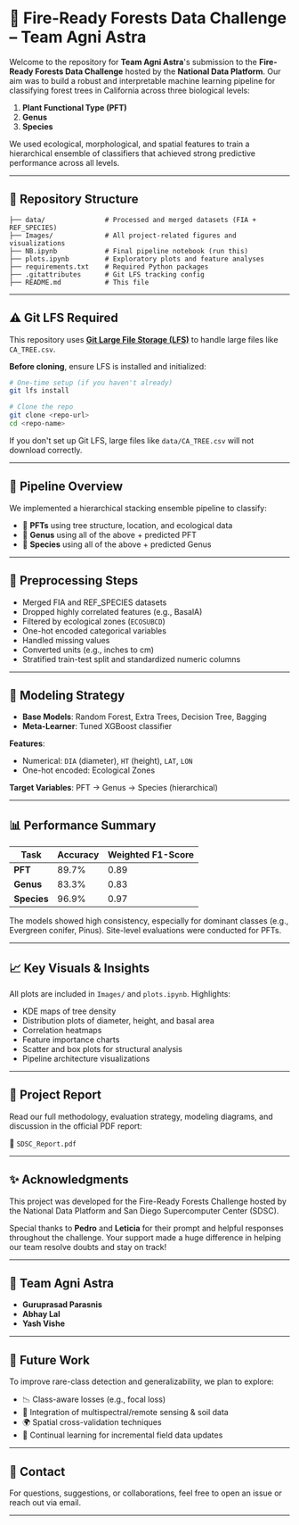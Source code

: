 # 🌲 Fire-Ready Forests Data Challenge – Team Agni Astra

Welcome to the repository for **Team Agni Astra**'s submission to the **Fire-Ready Forests Data Challenge** hosted by the **National Data Platform**. Our aim was to build a robust and interpretable machine learning pipeline for classifying forest trees in California across three biological levels:

1. **Plant Functional Type (PFT)**
2. **Genus**
3. **Species**

We used ecological, morphological, and spatial features to train a hierarchical ensemble of classifiers that achieved strong predictive performance across all levels.

---

## 📁 Repository Structure
```
├── data/               # Processed and merged datasets (FIA + REF_SPECIES)
├── Images/             # All project-related figures and visualizations
├── NB.ipynb            # Final pipeline notebook (run this)
├── plots.ipynb         # Exploratory plots and feature analyses
├── requirements.txt    # Required Python packages
├── .gitattributes      # Git LFS tracking config
├── README.md           # This file
```

---

## ⚠️ Git LFS Required
This repository uses **[Git Large File Storage (LFS)](https://git-lfs.github.com/)** to handle large files like `CA_TREE.csv`.

**Before cloning**, ensure LFS is installed and initialized:

```bash
# One-time setup (if you haven't already)
git lfs install

# Clone the repo
git clone <repo-url>
cd <repo-name>
```
If you don't set up Git LFS, large files like `data/CA_TREE.csv` will not download correctly.

---

## 🚀 Pipeline Overview
We implemented a hierarchical stacking ensemble pipeline to classify:

- 🌿 **PFTs** using tree structure, location, and ecological data
- 🌲 **Genus** using all of the above + predicted PFT
- 🌳 **Species** using all of the above + predicted Genus

---

## 🔧 Preprocessing Steps
- Merged FIA and REF_SPECIES datasets
- Dropped highly correlated features (e.g., BasalA)
- Filtered by ecological zones (`ECOSUBCD`)
- One-hot encoded categorical variables
- Handled missing values
- Converted units (e.g., inches to cm)
- Stratified train-test split and standardized numeric columns

---

## 🧠 Modeling Strategy
- **Base Models**: Random Forest, Extra Trees, Decision Tree, Bagging
- **Meta-Learner**: Tuned XGBoost classifier

**Features**:
- Numerical: `DIA` (diameter), `HT` (height), `LAT`, `LON`
- One-hot encoded: Ecological Zones

**Target Variables**: PFT → Genus → Species (hierarchical)

---

## 📊 Performance Summary
| Task    | Accuracy | Weighted F1-Score |
|---------|----------|-------------------|
| **PFT**     | 89.7%    | 0.89              |
| **Genus**   | 83.3%    | 0.83              |
| **Species** | 96.9%    | 0.97              |

The models showed high consistency, especially for dominant classes (e.g., Evergreen conifer, Pinus). Site-level evaluations were conducted for PFTs.

---

## 📈 Key Visuals & Insights
All plots are included in `Images/` and `plots.ipynb`. Highlights:

- KDE maps of tree density
- Distribution plots of diameter, height, and basal area
- Correlation heatmaps
- Feature importance charts
- Scatter and box plots for structural analysis
- Pipeline architecture visualizations

---

## 📄 Project Report
Read our full methodology, evaluation strategy, modeling diagrams, and discussion in the official PDF report:

📘 `SDSC_Report.pdf`

---

## ✨ Acknowledgments
This project was developed for the Fire-Ready Forests Challenge hosted by the National Data Platform and San Diego Supercomputer Center (SDSC).

Special thanks to **Pedro** and **Leticia** for their prompt and helpful responses throughout the challenge. Your support made a huge difference in helping our team resolve doubts and stay on track!

---

## 👥 Team Agni Astra
- **Guruprasad Parasnis**
- **Abhay Lal**
- **Yash Vishe**

---

## 📌 Future Work
To improve rare-class detection and generalizability, we plan to explore:

- 📉 Class-aware losses (e.g., focal loss)
- 🚐 Integration of multispectral/remote sensing & soil data
- 🌍 Spatial cross-validation techniques
- 🔀 Continual learning for incremental field data updates

---

## 💬 Contact
For questions, suggestions, or collaborations, feel free to open an issue or reach out via email.

---